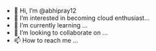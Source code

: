 - 👋 Hi, I’m @abhipray12
- 👀 I’m interested in becoming cloud enthusiast...
- 🌱 I’m currently learning ...
- 💞️ I’m looking to collaborate on ...
- 📫 How to reach me ...

<!---
abhipray12/abhipray12 is a ✨ special ✨ repository because its `README.md` (this file) appears on your GitHub profile.
You can click the Preview link to take a look at your changes.
--->
